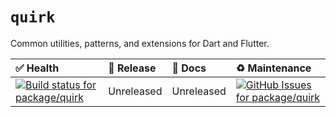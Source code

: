 <!-- #region(PACKAGE_README_HEADER) -->
# `quirk`

Common utilities, patterns, and extensions for Dart and Flutter.

| ✅ Health | 🚀 Release | 📝 Docs | ♻️ Maintenance |
|:----------|:-----------|:--------|:--------------|
| [![Build status for package/quirk](https://github.com/matanlurey/pub.lurey.dev/actions/workflows/package_quirk.yaml/badge.svg)](https://github.com/matanlurey/pub.lurey.dev/actions/workflows/package_quirk.yaml) | Unreleased | Unreleased | [![GitHub Issues for package/quirk](https://img.shields.io/github/issues/matanlurey/pub.lurey.dev/pkg-quirk?label=issues)](https://github.com/matanlurey/pub.lurey.dev/issues?q=is%3Aopen+is%3Aissue+label%3Apkg-quirk) |
<!-- #endregion -->
